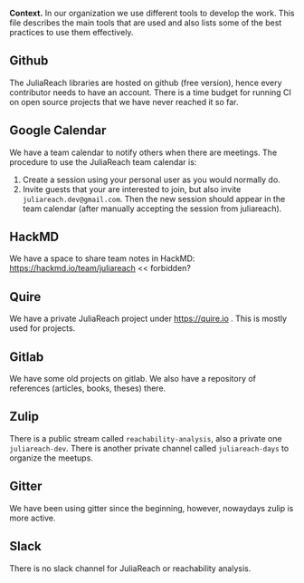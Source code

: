 **Context.** In our organization we use different tools to develop the work. This file describes the main tools that are used and also lists some of the best practices to use them effectively.

## Github

The JuliaReach libraries are hosted on github (free version), hence every contributor needs to have an account.
There is a time budget for running CI on open source projects that we have never reached it so far.

## Google Calendar

We have a team calendar to notify others when there are meetings. The procedure to use the JuliaReach team calendar is:

1) Create a session using your personal user as you would normally do.
2) Invite guests that your are interested to join, but also invite `juliareach.dev@gmail.com`. Then the new session should appear in the team calendar (after manually accepting the session from juliareach).

## HackMD

We have a space to share team notes in HackMD: https://hackmd.io/team/juliareach << forbidden?

## Quire

We have a private JuliaReach project under https://quire.io . This is mostly used for projects. 

## Gitlab

We have some old projects on gitlab. We also have a repository of references (articles, books, theses) there.

## Zulip

There is a public stream called `reachability-analysis`, also a private one `juliareach-dev`. There is another private channel called `juliareach-days` to organize the meetups.

## Gitter

We have been using gitter since the beginning, however, nowaydays zulip is more active.

## Slack

There is no slack channel for JuliaReach or reachability analysis.

